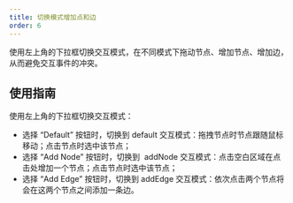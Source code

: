 ```yaml
---
title: 切换模式增加点和边
order: 6
---
```


使用左上角的下拉框切换交互模式，在不同模式下拖动节点、增加节点、增加边，从而避免交互事件的冲突。

## 使用指南

使用左上角的下拉框切换交互模式：
- 选择 “Default” 按钮时，切换到 default 交互模式：拖拽节点时节点跟随鼠标移动；点击节点时选中该节点；
- 选择 “Add Node” 按钮时，切换到  addNode 交互模式：点击空白区域在点击处增加一个节点；点击节点时选中该节点；
- 选择 “Add Edge” 按钮时，切换到 addEdge 交互模式：依次点击两个节点将会在这两个节点之间添加一条边。
